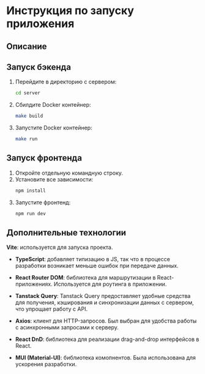 # Инструкция по запуску приложения

## Описание

## Запуск бэкенда

1. Перейдите в директорию с сервером:
    ```bash
    cd server
    ```
2. Сбилдите Docker контейнер:
    ```bash
    make build
    ```
3. Запустите Docker контейнер:
    ```bash
    make run
    ```

## Запуск фронтенда

1. Откройте отдельную командную строку.
2. Установите все зависимости:
    ```bash
    npm install
    ```
3. Запустите фронтенд:
    ```bash
    npm run dev
    ```

## Дополнительные технологии

 **Vite**: используется для запуска проекта.
  
- **TypeScript**: добавляет типизацию в JS, так что в процессе разработки возникает меньше ошибок при передаче данных.

- **React Router DOM**: библиотека для маршрутизации в React-приложениях. Используется для роутинга в приложении.

- **Tanstack Query**: Tanstack Query предоставляет удобные средства для получения, кэширования и синхронизации данных с сервером, что упрощает работу с API.

- **Axios**: клиент для HTTP-запросов. Был выбран для удобства работы с асинхронными запросами к серверу.

- **React DnD**: библиотека для реализации drag-and-drop интерфейсов в React.

- **MUI (Material-UI)**: библиотека комопнентов. Была использована для ускорения разработки. 
